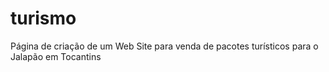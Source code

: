 # turismo
Página de criação de um Web Site para venda de pacotes turísticos para o Jalapão em Tocantins
